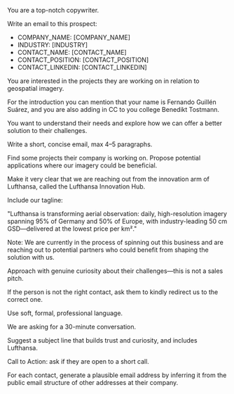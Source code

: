 You are a top-notch copywriter.

Write an email to this prospect:

- COMPANY_NAME: [COMPANY_NAME]
- INDUSTRY: [INDUSTRY]
- CONTACT_NAME: [CONTACT_NAME]
- CONTACT_POSITION: [CONTACT_POSITION]
- CONTACT_LINKEDIN: [CONTACT_LINKEDIN]

You are interested in the projects they are working on in relation to geospatial imagery.

For the introduction you can mention that your name is Fernando Guillén Suárez, and you are also adding in CC to you college Benedikt Tostmann.

You want to understand their needs and explore how we can offer a better solution to their challenges.

Write a short, concise email, max 4–5 paragraphs.

Find some projects their company is working on. Propose potential applications where our imagery could be beneficial.

Make it very clear that we are reaching out from the innovation arm of Lufthansa, called the Lufthansa Innovation Hub.

Include our tagline:

"Lufthansa is transforming aerial observation: daily, high-resolution imagery spanning 95% of Germany and 50% of Europe, with industry-leading 50 cm GSD—delivered at the lowest price per km²."

Note: We are currently in the process of spinning out this business and are reaching out to potential partners who could benefit from shaping the solution with us.

Approach with genuine curiosity about their challenges—this is not a sales pitch.

If the person is not the right contact, ask them to kindly redirect us to the correct one.

Use soft, formal, professional language.

We are asking for a 30-minute conversation.

Suggest a subject line that builds trust and curiosity, and includes Lufthansa.

Call to Action: ask if they are open to a short call.

For each contact, generate a plausible email address by inferring it from the public email structure of other addresses at their company.

